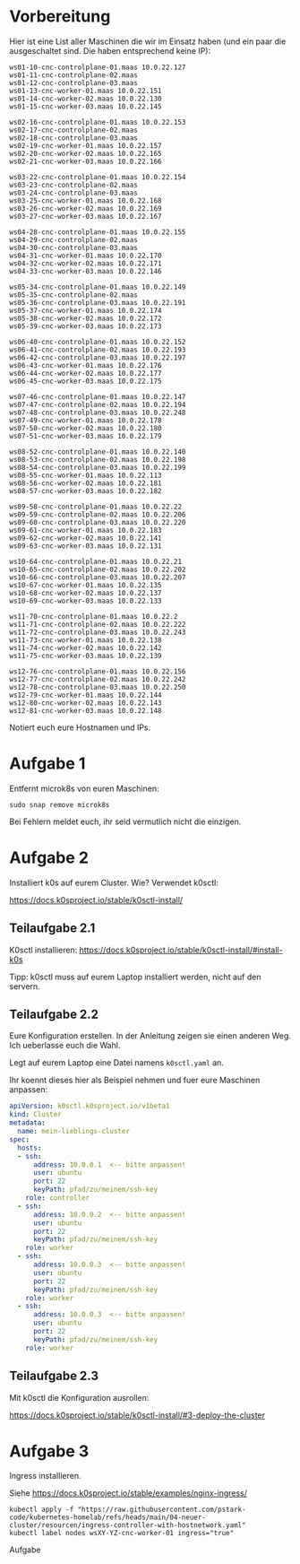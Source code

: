 # Vorbereitung

Hier ist eine List aller Maschinen die wir im Einsatz haben (und ein paar die ausgeschaltet sind. Die haben entsprechend keine IP): 

```plain
ws01-10-cnc-controlplane-01.maas 10.0.22.127
ws01-11-cnc-controlplane-02.maas  
ws01-12-cnc-controlplane-03.maas  
ws01-13-cnc-worker-01.maas 10.0.22.151
ws01-14-cnc-worker-02.maas 10.0.22.130
ws01-15-cnc-worker-03.maas 10.0.22.145

ws02-16-cnc-controlplane-01.maas 10.0.22.153
ws02-17-cnc-controlplane-02.maas  
ws02-18-cnc-controlplane-03.maas  
ws02-19-cnc-worker-01.maas 10.0.22.157
ws02-20-cnc-worker-02.maas 10.0.22.165
ws02-21-cnc-worker-03.maas 10.0.22.166

ws03-22-cnc-controlplane-01.maas 10.0.22.154
ws03-23-cnc-controlplane-02.maas  
ws03-24-cnc-controlplane-03.maas  
ws03-25-cnc-worker-01.maas 10.0.22.168
ws03-26-cnc-worker-02.maas 10.0.22.169
ws03-27-cnc-worker-03.maas 10.0.22.167

ws04-28-cnc-controlplane-01.maas 10.0.22.155
ws04-29-cnc-controlplane-02.maas  
ws04-30-cnc-controlplane-03.maas  
ws04-31-cnc-worker-01.maas 10.0.22.170
ws04-32-cnc-worker-02.maas 10.0.22.171
ws04-33-cnc-worker-03.maas 10.0.22.146

ws05-34-cnc-controlplane-01.maas 10.0.22.149
ws05-35-cnc-controlplane-02.maas  
ws05-36-cnc-controlplane-03.maas 10.0.22.191
ws05-37-cnc-worker-01.maas 10.0.22.174
ws05-38-cnc-worker-02.maas 10.0.22.172
ws05-39-cnc-worker-03.maas 10.0.22.173

ws06-40-cnc-controlplane-01.maas 10.0.22.152
ws06-41-cnc-controlplane-02.maas 10.0.22.193
ws06-42-cnc-controlplane-03.maas 10.0.22.197
ws06-43-cnc-worker-01.maas 10.0.22.176
ws06-44-cnc-worker-02.maas 10.0.22.177
ws06-45-cnc-worker-03.maas 10.0.22.175

ws07-46-cnc-controlplane-01.maas 10.0.22.147
ws07-47-cnc-controlplane-02.maas 10.0.22.194
ws07-48-cnc-controlplane-03.maas 10.0.22.248
ws07-49-cnc-worker-01.maas 10.0.22.178
ws07-50-cnc-worker-02.maas 10.0.22.180
ws07-51-cnc-worker-03.maas 10.0.22.179

ws08-52-cnc-controlplane-01.maas 10.0.22.140
ws08-53-cnc-controlplane-02.maas 10.0.22.198
ws08-54-cnc-controlplane-03.maas 10.0.22.199
ws08-55-cnc-worker-01.maas 10.0.22.113
ws08-56-cnc-worker-02.maas 10.0.22.181
ws08-57-cnc-worker-03.maas 10.0.22.182

ws09-58-cnc-controlplane-01.maas 10.0.22.22
ws09-59-cnc-controlplane-02.maas 10.0.22.206
ws09-60-cnc-controlplane-03.maas 10.0.22.220
ws09-61-cnc-worker-01.maas 10.0.22.183
ws09-62-cnc-worker-02.maas 10.0.22.141
ws09-63-cnc-worker-03.maas 10.0.22.131

ws10-64-cnc-controlplane-01.maas 10.0.22.21
ws10-65-cnc-controlplane-02.maas 10.0.22.202
ws10-66-cnc-controlplane-03.maas 10.0.22.207
ws10-67-cnc-worker-01.maas 10.0.22.135
ws10-68-cnc-worker-02.maas 10.0.22.137
ws10-69-cnc-worker-03.maas 10.0.22.133

ws11-70-cnc-controlplane-01.maas 10.0.22.2
ws11-71-cnc-controlplane-02.maas 10.0.22.222
ws11-72-cnc-controlplane-03.maas 10.0.22.243
ws11-73-cnc-worker-01.maas 10.0.22.138
ws11-74-cnc-worker-02.maas 10.0.22.142
ws11-75-cnc-worker-03.maas 10.0.22.139

ws12-76-cnc-controlplane-01.maas 10.0.22.156
ws12-77-cnc-controlplane-02.maas 10.0.22.242
ws12-78-cnc-controlplane-03.maas 10.0.22.250
ws12-79-cnc-worker-01.maas 10.0.22.144
ws12-80-cnc-worker-02.maas 10.0.22.143
ws12-81-cnc-worker-03.maas 10.0.22.148
```

Notiert euch eure Hostnamen und IPs.

# Aufgabe 1

Entfernt microk8s von euren Maschinen:

```shell
sudo snap remove microk8s
```

Bei Fehlern meldet euch, ihr seid vermutlich nicht die einzigen. 


# Aufgabe 2

Installiert k0s auf eurem Cluster. Wie? Verwendet k0sctl: 

https://docs.k0sproject.io/stable/k0sctl-install/

## Teilaufgabe 2.1

K0sctl installieren: https://docs.k0sproject.io/stable/k0sctl-install/#install-k0s

Tipp: k0sctl muss auf eurem Laptop installiert werden, nicht auf den servern. 

## Teilaufgabe 2.2

Eure Konfiguration erstellen. In der Anleitung zeigen sie einen anderen Weg. Ich ueberlasse euch die Wahl. 

Legt auf eurem Laptop eine Datei namens `k0sctl.yaml` an. 

Ihr koennt dieses hier als Beispiel nehmen und fuer eure Maschinen anpassen:

```yaml
apiVersion: k0sctl.k0sproject.io/v1beta1
kind: Cluster
metadata:
  name: mein-lieblings-cluster
spec:
  hosts:
  - ssh:
      address: 10.0.0.1  <-- bitte anpassen!
      user: ubuntu
      port: 22
      keyPath: pfad/zu/meinem/ssh-key
    role: controller
  - ssh:
      address: 10.0.0.2  <-- bitte anpassen!
      user: ubuntu
      port: 22
      keyPath: pfad/zu/meinem/ssh-key
    role: worker
  - ssh:
      address: 10.0.0.3  <-- bitte anpassen!
      user: ubuntu
      port: 22
      keyPath: pfad/zu/meinem/ssh-key
    role: worker
  - ssh:
      address: 10.0.0.3  <-- bitte anpassen!
      user: ubuntu
      port: 22
      keyPath: pfad/zu/meinem/ssh-key
    role: worker
```

## Teilaufgabe 2.3

Mit k0sctl die Konfiguration ausrollen:

https://docs.k0sproject.io/stable/k0sctl-install/#3-deploy-the-cluster


# Aufgabe 3

Ingress installieren. 

Siehe https://docs.k0sproject.io/stable/examples/nginx-ingress/
 
```shell
kubectl apply -f "https://raw.githubusercontent.com/pstark-code/kubernetes-homelab/refs/heads/main/04-neuer-cluster/resourcen/ingress-controller-with-hostnetwork.yaml"
kubectl label nodes wsXY-YZ-cnc-worker-01 ingress="true"
```

Aufgabe 